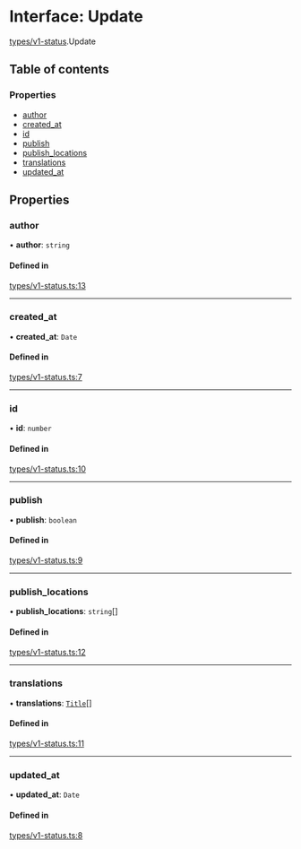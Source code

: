 # Interface: Update

[types/v1-status](../modules/types_v1_status.md).Update

## Table of contents

### Properties

- [author](types_v1_status.Update.md#author)
- [created\_at](types_v1_status.Update.md#created_at)
- [id](types_v1_status.Update.md#id)
- [publish](types_v1_status.Update.md#publish)
- [publish\_locations](types_v1_status.Update.md#publish_locations)
- [translations](types_v1_status.Update.md#translations)
- [updated\_at](types_v1_status.Update.md#updated_at)

## Properties

### author

• **author**: `string`

#### Defined in

[types/v1-status.ts:13](https://github.com/jameslinimk/unofficial-valorant-api/blob/317491a/package/src/types/v1-status.ts#L13)

___

### created\_at

• **created\_at**: `Date`

#### Defined in

[types/v1-status.ts:7](https://github.com/jameslinimk/unofficial-valorant-api/blob/317491a/package/src/types/v1-status.ts#L7)

___

### id

• **id**: `number`

#### Defined in

[types/v1-status.ts:10](https://github.com/jameslinimk/unofficial-valorant-api/blob/317491a/package/src/types/v1-status.ts#L10)

___

### publish

• **publish**: `boolean`

#### Defined in

[types/v1-status.ts:9](https://github.com/jameslinimk/unofficial-valorant-api/blob/317491a/package/src/types/v1-status.ts#L9)

___

### publish\_locations

• **publish\_locations**: `string`[]

#### Defined in

[types/v1-status.ts:12](https://github.com/jameslinimk/unofficial-valorant-api/blob/317491a/package/src/types/v1-status.ts#L12)

___

### translations

• **translations**: [`Title`](types_v1_status.Title.md)[]

#### Defined in

[types/v1-status.ts:11](https://github.com/jameslinimk/unofficial-valorant-api/blob/317491a/package/src/types/v1-status.ts#L11)

___

### updated\_at

• **updated\_at**: `Date`

#### Defined in

[types/v1-status.ts:8](https://github.com/jameslinimk/unofficial-valorant-api/blob/317491a/package/src/types/v1-status.ts#L8)
